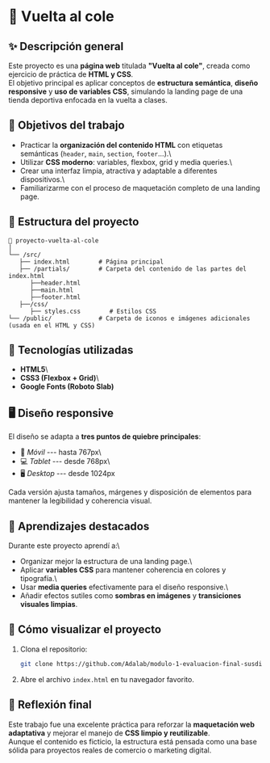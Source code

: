 # 🏫 Vuelta al cole 

## ✨ Descripción general

Este proyecto es una **página web** titulada **"Vuelta al
cole"**, creada como ejercicio de práctica de **HTML y CSS**.\
El objetivo principal es aplicar conceptos de **estructura semántica**,
**diseño responsive** y **uso de variables CSS**, simulando la landing
page de una tienda deportiva enfocada en la vuelta a clases.

## 🎯 Objetivos del trabajo

-   Practicar la **organización del contenido HTML** con etiquetas
    semánticas (`header`, `main`, `section`, `footer`...).\
-   Utilizar **CSS moderno**: variables, flexbox, grid y media queries.\
-   Crear una interfaz limpia, atractiva y adaptable a diferentes
    dispositivos.\
-   Familiarizarme con el proceso de maquetación completo de una landing
    page.

## 🧱 Estructura del proyecto

    📁 proyecto-vuelta-al-cole
    │
    └── /src/    
       ├── index.html        # Página principal
       ├── /partials/        # Carpeta del contenido de las partes del index.html
          ├──header.html 
          ├──main.html
          ├──footer.html
       ├──/css/
          ├── styles.css        # Estilos CSS
    └── /public/             # Carpeta de iconos e imágenes adicionales (usada en el HTML y CSS)

## 🧩 Tecnologías utilizadas

-   **HTML5**\
-   **CSS3 (Flexbox + Grid)**\
-   **Google Fonts (Roboto Slab)**

## 🖥️ Diseño responsive

El diseño se adapta a **tres puntos de quiebre principales**: 
- 📱 *Móvil* --- hasta 767px\
- 💻 *Tablet* --- desde 768px\
- 🖥️ *Desktop* --- desde 1024px

Cada versión ajusta tamaños, márgenes y disposición de elementos para
mantener la legibilidad y coherencia visual.

## 🧠 Aprendizajes destacados

Durante este proyecto aprendí a:\
- Organizar mejor la estructura de una landing page.\
- Aplicar **variables CSS** para mantener coherencia en colores y
tipografía.\
- Usar **media queries** efectivamente para el diseño responsive.\
- Añadir efectos sutiles como **sombras en imágenes** y **transiciones
visuales limpias**.

## 🚀 Cómo visualizar el proyecto

1.  Clona el repositorio:

    ``` bash
    git clone https://github.com/Adalab/modulo-1-evaluacion-final-susdiaz-sudo.git
    ```

2.  Abre el archivo `index.html` en tu navegador favorito.


## 💬 Reflexión final

Este trabajo fue una excelente práctica para reforzar la **maquetación
web adaptativa** y mejorar el manejo de **CSS limpio y reutilizable**.\
Aunque el contenido es ficticio, la estructura está pensada como una
base sólida para proyectos reales de comercio o marketing digital.
